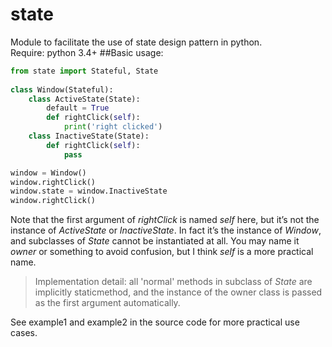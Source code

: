 state
=====
Module to facilitate the use of state design pattern in python.  
Require: python 3.4+
##Basic usage: 
```python
from state import Stateful, State
  
class Window(Stateful):
	class ActiveState(State):
		default = True
		def rightClick(self):
			print('right clicked')
	class InactiveState(State):
		def rightClick(self):
			pass

window = Window()
window.rightClick()
window.state = window.InactiveState
window.rightClick()
```

Note that the first argument of *rightClick* is named *self* here, but it’s not the instance of *ActiveState* or *InactiveState*. In fact it’s the instance of *Window*, and subclasses of *State* cannot be instantiated at all. You may name it *owner* or something to avoid confusion, but I think *self* is a more practical name. 

>Implementation detail: all 'normal' methods in subclass of *State* are implicitly staticmethod, and the instance of the owner class is passed as the first argument automatically. 


See example1 and example2 in the source code for more practical use cases. 
